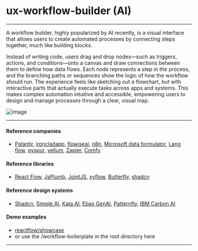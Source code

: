 # ux-workflow-builder (AI)

---

A workflow builder, highly popularized by AI recently, is a visual interface that allows users to create automated processes by connecting steps together, much like building blocks. 

Instead of writing code, users drag and drop nodes—such as triggers, actions, and conditions—onto a canvas and draw connections between them to define how data flows. Each node represents a step in the process, and the branching paths or sequences show the logic of how the workflow should run. The experience feels like sketching out a flowchart, but with interactive parts that actually execute tasks across apps and systems. This makes complex automation intuitive and accessible, empowering users to design and manage processes through a clear, visual map.

![image](https://n8niostorageaccount.blob.core.windows.net/n8nio-strapi-blobs-prod/assets/Agent_chat_818315ae64.webp)

---

#### Reference companies

- [Palantir](https://www.palantir.com/), [ironcladapp](https://rivet.ironcladapp.com/), [flowiseai](https://flowiseai.com/), [n8n](https://n8n.io/), [Microsoft data formulator](https://github.com/microsoft/data-formulator), [Lang flow](https://www.langflow.org/), [pyspur](https://www.pyspur.dev/), [vellum](https://www.vellum.ai/), [Zapier](https://zapier.com/), [Comfy](http://comfy.org/)

#### Reference libraries

- [React Flow](https://reactflow.dev/), [JsPlumb](https://jsplumbtoolkit.com/reactflow-alternative), [JointJS](https://www.jointjs.com/react-flow-alternative), [xyflow](https://xyflow.com/), [Butterfly](https://github.com/xyflow/awesome-node-based-uis), [shadcn](https://ui.shadcn.com/blocks)

#### Reference design systems

- [Shadcn](https://ui.shadcn.com/blocks), [Simple AI](https://www.simple-ai.dev/ai-agents), [Kata AI](https://kata.ai/), [Ebay GenAI](https://playbook.ebay.com/expressions), [Patternfly](https://www.patternfly.org/patternfly-ai/about-ai/), [IBM Carbon AI](https://carbondesignsystem.com/guidelines/carbon-for-ai/)

#### Demo examples

- [reactflow/showcase](https://reactflow.dev/showcase)
- or use the /workflow-boilerplate in the root directory here

---
